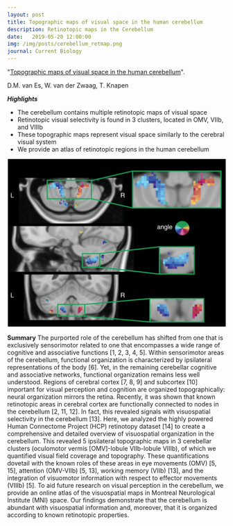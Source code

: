 ```yaml
---
layout: post
title: Topographic maps of visual space in the human cerebellum
description: Retinotopic maps in the Cerebellum
date:   2019-05-20 12:00:00
img: /img/posts/cerebellum_retmap.png
journal: Current Biology
---
```


"<a href="https://doi.org/10.1016/j.cub.2019.04.012" target="_blank" alt="Topographic maps of visual space in the human cerebellum" >Topographic maps of visual space in the human cerebellum</a>". 

D.M. van Es, W. van der Zwaag, T. Knapen

***Highlights***

- The cerebellum contains multiple retinotopic maps of visual space
- Retinotopic visual selectivity is found in 3 clusters, located in OMV, VIIb, and VIIIb
- These topographic maps represent visual space similarly to the cerebral visual system
- We provide an atlas of retinotopic regions in the human cerebellum

<img class="col two right" src="/img/posts/cerebellum_retmap.png">

**Summary**  The purported role of the cerebellum has shifted from one that is exclusively sensorimotor related to one that encompasses a wide range of cognitive and associative functions [1, 2, 3, 4, 5]. Within sensorimotor areas of the cerebellum, functional organization is characterized by ipsilateral representations of the body [6]. Yet, in the remaining cerebellar cognitive and associative networks, functional organization remains less well understood. Regions of cerebral cortex [7, 8, 9] and subcortex [10] important for visual perception and cognition are organized topographically: neural organization mirrors the retina. Recently, it was shown that known retinotopic areas in cerebral cortex are functionally connected to nodes in the cerebellum [2, 11, 12]. In fact, this revealed signals with visuospatial selectivity in the cerebellum [13]. Here, we analyzed the highly powered Human Connectome Project (HCP) retinotopy dataset [14] to create a comprehensive and detailed overview of visuospatial organization in the cerebellum. This revealed 5 ipsilateral topographic maps in 3 cerebellar clusters (oculomotor vermis [OMV]-lobule VIIb-lobule VIIIb), of which we quantified visual field coverage and topography. These quantifications dovetail with the known roles of these areas in eye movements (OMV) [5, 15], attention (OMV-VIIb) [5, 13], working memory (VIIb) [13], and the integration of visuomotor information with respect to effector movements (VIIIb) [5]. To aid future research on visual perception in the cerebellum, we provide an online atlas of the visuospatial maps in Montreal Neurological Institute (MNI) space. Our findings demonstrate that the cerebellum is abundant with visuospatial information and, moreover, that it is organized according to known retinotopic properties.